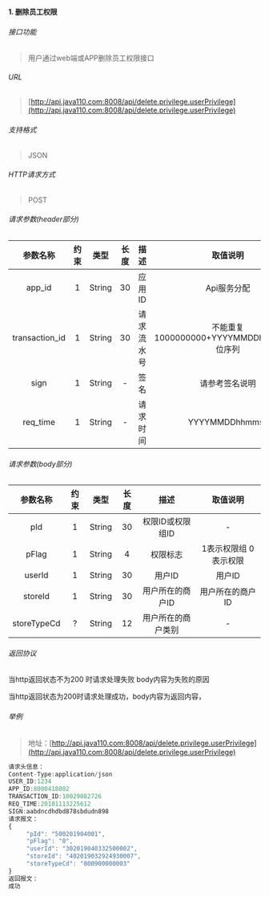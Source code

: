 

**1\. 删除员工权限**
###### 接口功能
> 用户通过web端或APP删除员工权限接口

###### URL
> [http://api.java110.com:8008/api/delete.privilege.userPrivilege](http://api.java110.com:8008/api/delete.privilege.userPrivilege)

###### 支持格式
> JSON

###### HTTP请求方式
> POST

###### 请求参数(header部分)
|参数名称|约束|类型|长度|描述|取值说明|
| :-: | :-: | :-: | :-: | :-: | :-:|
|app_id|1|String|30|应用ID|Api服务分配                      |
|transaction_id|1|String|30|请求流水号|不能重复 1000000000+YYYYMMDDhhmmss+6位序列 |
|sign|1|String|-|签名|请参考签名说明|
|req_time|1|String|-|请求时间|YYYYMMDDhhmmss|

###### 请求参数(body部分)
|参数名称|约束|类型|长度|描述|取值说明|
| :-: | :-: | :-: | :-: | :-: | :-: |
|pId|1|String|30|权限ID或权限组ID|-|
|pFlag|1|String|4|权限标志|1表示权限组 0表示权限|
|userId|1|String|30|用户ID|用户ID|
|storeId|1|String|30|用户所在的商户ID|用户所在的商户ID|
|storeTypeCd|?|String|12|用户所在的商户类别|-|

###### 返回协议

当http返回状态不为200 时请求处理失败 body内容为失败的原因

当http返回状态为200时请求处理成功，body内容为返回内容，



###### 举例
> 地址：[http://api.java110.com:8008/api/delete.privilege.userPrivilege](http://api.java110.com:8008/api/delete.privilege.userPrivilege)

``` javascript
请求头信息：
Content-Type:application/json
USER_ID:1234
APP_ID:8000418002
TRANSACTION_ID:10029082726
REQ_TIME:20181113225612
SIGN:aabdncdhdbd878sbdudn898
请求报文：
{
     "pId": "500201904001",
     "pFlag": "0",
     "userId": "302019040332500002",
     "storeId": "402019032924930007",
     "storeTypeCd": "800900000003"
}
返回报文：
成功

```
